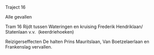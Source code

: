 Traject 16

Alle gevallen

Tram 16
Rijdt tussen Wateringen en kruising Frederik Hendriklaan/ Statenlaan v.v.  (keerdriehoeken)

Reizigerseffecten
De halten Prins Mauritslaan, Van Boetzelaerlaan en Frankenslag vervallen.
